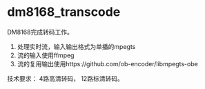 # dm8168_transcode
DM8168完成转码工作。
1. 处理实时流，输入输出格式为单播的mpegts
2. 流的输入使用ffmpeg
3. 流的复用输出使用https://github.com/ob-encoder/libmpegts-obe

技术要求：
4路高清转码， 12路标清转码。

